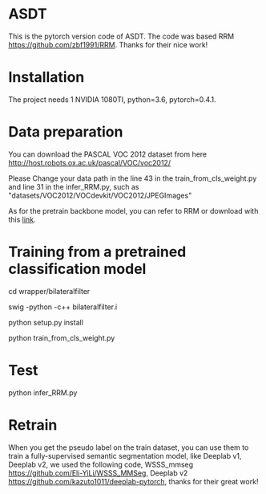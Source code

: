 # ASDT
This is the pytorch version code of ASDT. The code was based RRM <https://github.com/zbf1991/RRM>. Thanks for their nice work!

# Installation
The project needs 1 NVIDIA 1080TI, python=3.6, pytorch=0.4.1.

# Data preparation
You can download the PASCAL VOC 2012 dataset from here <http://host.robots.ox.ac.uk/pascal/VOC/voc2012/>

Please Change your data path in the line 43 in the train_from_cls_weight.py and line 31 in the infer_RRM.py, such as "datasets/VOC2012/VOCdevkit/VOC2012/JPEGImages"

As for the pretrain backbone model, you can refer to RRM or download with this [link](https://drive.google.com/file/d/1gaTIf36zccaWhMpBuTJXQTtCu7sq8cCc/view?usp=sharing).



# Training from a pretrained classification model  
cd wrapper/bilateralfilter

swig -python -c++ bilateralfilter.i

python setup.py install

python train_from_cls_weight.py

# Test

python infer_RRM.py



# Retrain  

When you get the pseudo label on the train dataset, you can use them to train a fully-supervised semantic segmentation model, like Deeplab v1, Deeplab v2, we used the following code, WSSS_mmseg <https://github.com/Eli-YiLi/WSSS_MMSeg>, Deeplab v2 <https://github.com/kazuto1011/deeplab-pytorch>, thanks for their great work! 
